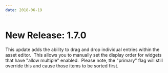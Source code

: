 ```yaml
---
date: 2018-06-19
---
```


# New Release: 1.7.0

This update adds the ability to drag and drop individual entries within the asset editor.  This allows you to manually set the display order for widgets that have "allow multiple" enabled.  Please note, the "primary" flag will still override this and cause those items to be sorted first.


